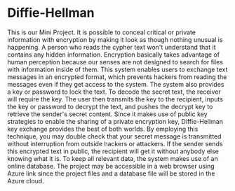 # Diffie-Hellman

This is our Mini Project. It is possible to conceal critical or private information with encryption by making it look as though nothing unusual is happening. A person who reads the cypher text won't understand that it contains any hidden information. Encryption basically takes advantage of human perception because our senses are not designed to search for files with information inside of them. This system enables users to exchange text messages in an encrypted format, which prevents hackers from reading the messages even if they get access to the system. The system also provides a key or password to lock the text. To decode the secret text, the receiver will require the key. The user then transmits the key to the recipient, inputs the key or password to decrypt the text, and pushes the decrypt key to retrieve the sender's secret content. Since it makes use of public key strategies to enable the sharing of a private encryption key, Diffie-Hellman key exchange provides the best of both worlds. By employing this technique, you may double check that your secret message is transmitted without interruption from outside hackers or attackers. If the sender sends this encrypted text in public, the recipient will get it without anybody else knowing what it is. To keep all relevant data, the system makes use of an online database. The project may be accessible in a web browser using Azure link since the project files and a database file will be stored in the Azure cloud.
